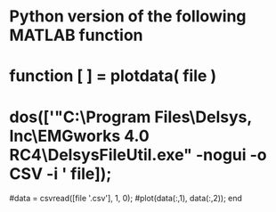 # Python version of the following MATLAB function 
# function [ ] = plotdata( file )
# dos(['"C:\Program Files\Delsys, Inc\EMGworks 4.0 RC4\DelsysFileUtil.exe" -nogui -o CSV -i ' file]);
    
#data = csvread([file '.csv'], 1, 0);
#plot(data(:,1), data(:,2));
end
